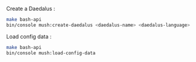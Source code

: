 Create a Daedalus :
```bash
make bash-api
bin/console mush:create-daedalus <daedalus-name> <daedalus-language>
```

Load config data :
```bash 
make bash-api
bin/console mush:load-config-data
```